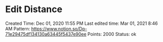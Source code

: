 # Edit Distance

Created Time: Dec 01, 2020 11:55 PM
Last edited time: Mar 01, 2021 8:46 AM
Pattern: https://www.notion.so/Dp-71e29475df134130a63445f5437e90ee
Points: 2000
Status: ok